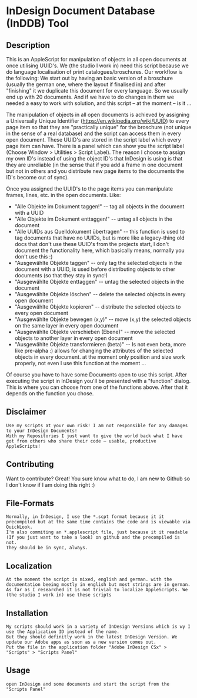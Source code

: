 InDesign Document Database (InDDB) Tool
=============

Description
-------
This is an AppleScript for manipulation of objects in all open documents at once utilising UUID's.
We (the studio I work in) need this script because we do language localisation of print catalogues/broschures.
Our workflow is the following:
We start out by having an basic version of a broschure (usually the german one, where the layout if finalised in) and after "finishing" it 
we duplicate this document for every language. So we usually end up with 20 documents. And if we have to do changes in them we needed a easy 
to work with solution, and this script – at the moment – is it ...

The manipulation of objects in all open documents is achieved by assigning a Universally Unique Identifier (https://en.wikipedia.org/wiki/UUID) 
to every page item so that they are "practically unique" for the broschure (not unique in the sense of a real database) and the script can 
access them in every open document. These UUID's are stored in the script label which every page item can have. There is a panel which can 
show you the script label (Choose Window > Utilities > Script Label). The reason I choose to assign my own ID's instead of using the object
ID's that InDesign is using is that they are unreliable (in the sense that if you add a frame in one document but not in others and you distribute 
new page items to the documents the ID's become out of sync).

Once you assigned the UUID's to the page items you can manipulate frames, lines, etc. in the open documents. Like:

* "Alle Objekte im Dokument taggen!" -- tag all objects in the document with a UUID
* "Alle Objekte im Dokument enttaggen!" -- untag all objects in the document
* "Alle UUIDs aus Quelldokument übertragen" -- this function is used to tag documents that have no UUIDs, but is more like a legacy-thing old docs that don't use these UUID's from the projects start, I don't document the functionality here, which basically means, normally you don't use this :)
* "Ausgewählte Objekte taggen" -- only tag the selected objects in the document with a UUID, is used before distributing objects to other documents (so that they stay in sync!)
* "Ausgewählte Objekte enttaggen" -- untag the selected objects in the document
* "Ausgewählte Objekte löschen" -- delete the selected objects in every open document
* "Ausgewählte Objekte kopieren" -- distribute the selected objects to every open document
* "Ausgewählte Objekte bewegen (x,y)" -- move (x,y) the selected objects on the same layer in every open document
* "Ausgewählte Objekte verschieben (Ebene)" -- move the selected objects to another layer in every open document
* "Ausgewählte Objekte transformieren (beta)" -- Is not even beta, more like pre-alpha :) allows for changing the attributes of the selected objects in every document. at the moment only position and size work properly, not even I use this function at the moment ...


Of course you have to have some Documents open to use this script.
After executing the script in InDesign you'll be presented with a "function" dialog.
This is where you can choose from one of the functions above.
After that it depends on the function you chose.



Disclaimer
-----
	Use my scripts at your own risk! I am not responsible for any damages to your InDesign Documents!
	With my Repositories I just want to give the world back what I have got from others who share their code – usable, productive AppleScripts!

Contributing
------------
Want to contribute? Great! You sure know what to do, I am new to Github so I don't know if I am doing this right :)

File-Formats
-----------
    Normally, in InDesign, I use the *.scpt format because it it precompiled but at the same time contains the code and is viewable via QuickLook. 
    I'm also commiting an *.applescript file, just because it it readable (If you just want to take a look) on github and the precompiled is not.
    They should be in sync, always.
    
Localization
-----------
    At the moment the script is mixed, english and german. with the documentation beeing mostly in english but most strings are in german.
    As far as I researched it is not trivial to localize AppleScripts. We (the studio I work in) use these scripts

Installation
-----------
	My scripts should work in a variety of InDesign Versions which is wy I use the Application ID instead of the name.
	But they should definitly work in the latest InDesign Version. We update our Adobe apps as soon as a new version comes out.
    Put the file in the application folder "Adobe InDesign CSx" > "Scripts" > "Scripts Panel"

Usage
-----
    open InDesign and some documents and start the script from the "Scripts Panel"
